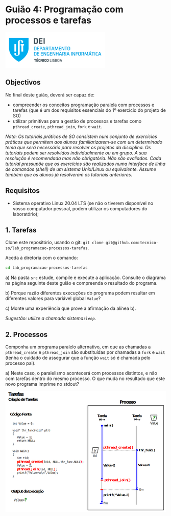 # Guião 4: Programação com processos e tarefas

![IST](img/IST_DEI.png)  

## Objectivos

No final deste guião, deverá ser capaz de:

- compreender os conceitos programação paralela com processos e tarefas (que
é um dos requisitos essenciais do 1º exercício do projeto de SO)
- utilizar primitivas para a gestão de processos e tarefas como `pthread_create`, `pthread_join`, `fork` e `wait`.

*Nota: Os tutoriais práticos de SO consistem num conjunto de exercícios práticos que permitem aos alunos
familiarizarem-se com um determinado tema que será necessário para resolver os projetos da disciplina.
Os tutoriais podem ser resolvidos individualmente ou em grupo. A sua resolução é recomendada mas
não obrigatória. Não são avaliados.
Cada tutorial pressupõe que os exercícios são realizados numa interface de linha de comandos (shell) de
um sistema Unix/Linux ou equivalente. Assume também que os alunos já resolveram os tutoriais
anteriores.*

## Requisitos

- Sistema operativo Linux 20.04 LTS (se não o tiverem disponível no vosso computador pessoal, podem utilizar os computadores do laboratório);

## 1. Tarefas

Clone este repositório, usando o git: `git clone git@github.com:tecnico-so/lab_programacao-processos-tarefas`.

Aceda à diretoria com o comando:

```sh
cd lab_programacao-processos-tarefas
```

a) Na pasta `src` estude, compile e execute a aplicação. Consulte o diagrama na página seguinte deste guião e
compreenda o resultado do programa.

b) Porque razão diferentes execuções do programa podem resultar em diferentes valores para variável global `Value`?

c) Monte uma experiência que prove a afirmação da alínea b). 

*Sugestão: utilize a chamada sistema`sleep`.*

## 2. Processos

Componha um programa paralelo alternativo, em que as chamadas a `pthread_create` e `pthread_join`
são substituídas por chamadas a `fork` e `wait` (tenha o cuidado de assegurar que a função `wait` só é
chamada pelo processo pai).

a) Neste caso, o paralelismo acontecerá com processos distintos, e não com tarefas dentro do mesmo
processo. O que muda no resultado que este novo programa imprime no stdout?

![THREAD](img/thread_image.png)
